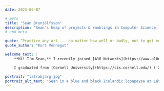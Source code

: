 ```yaml
---
date: 2025-06-07

# meta
title: "Sean Brynjólfsson"
description: "Sean's heap of projects & ramblings in Computer Science, with special affinity for Vision, Graphics, Robotics, and Agricultural Technology."  
# end meta    

quote: “Practice any art ... no matter how well or badly, not to get money and fame, but to experience becoming, to find out what’s inside you, to make your soul grow.”
quote_author: "Kurt Vonnegut"

welcome_text: |
    **Hi! I'm Sean,** I recently joined [A10 Networks](https://www.a10networks.com/) to work on security, optimization, and red-teaming for Large Language Models! I'll soon be based in San José, happy to get in touch!

    I graduated from [Cornell University](https://cis.cornell.edu/) ('25) with a B.S. in Computer Science, where I focused on graphics, computer vision, robotics, and agricultural technology. I was a member of [Prof. Donald Greenberg]()'s lab and also his head TA for his course [*Visual Imaging in the Electronic Age*](https://classes.cornell.edu/browse/roster/FA24/class/CS/1620). I was also a TA for [*Deep Learning*](https://www.cs.cornell.edu/courses/cs4782/2025sp/) for Profs. Killian Weinberger and Jennifer Sun.

portrait: "latrabjarg.jpg"
portrait_alt_text: "Sean in a blue and black Icelandic lopapeysa at Látrabjarg."
---
```

